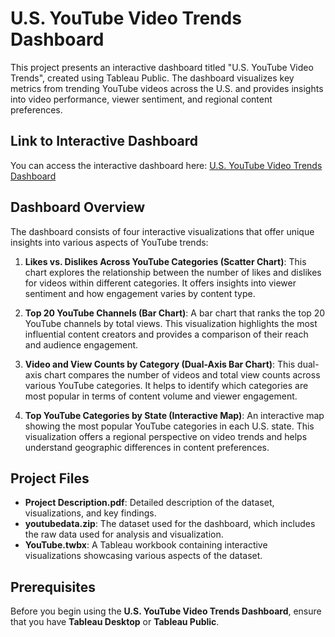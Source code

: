 # U.S. YouTube Video Trends Dashboard
This project presents an interactive dashboard titled "U.S. YouTube Video Trends", created using Tableau Public. The dashboard visualizes key metrics from trending YouTube videos across the U.S. and provides insights into video performance, viewer sentiment, and regional content preferences.

## Link to Interactive Dashboard
You can access the interactive dashboard here:
[U.S. YouTube Video Trends Dashboard](https://public.tableau.com/app/profile/ngan.vu3144/viz/U_S_YouTubeVideoTrends/U_S_YouTubeVideoTrends)

## Dashboard Overview
The dashboard consists of four interactive visualizations that offer unique insights into various aspects of YouTube trends:

1. **Likes vs. Dislikes Across YouTube Categories (Scatter Chart)**: 
This chart explores the relationship between the number of likes and dislikes for videos within different categories. It offers insights into viewer sentiment and how engagement varies by content type.

2. **Top 20 YouTube Channels (Bar Chart)**: 
A bar chart that ranks the top 20 YouTube channels by total views. This visualization highlights the most influential content creators and provides a comparison of their reach and audience engagement.

3. **Video and View Counts by Category (Dual-Axis Bar Chart)**: 
This dual-axis chart compares the number of videos and total view counts across various YouTube categories. It helps to identify which categories are most popular in terms of content volume and viewer engagement.

4. **Top YouTube Categories by State (Interactive Map)**: 
An interactive map showing the most popular YouTube categories in each U.S. state. This visualization offers a regional perspective on video trends and helps understand geographic differences in content preferences.

## Project Files
- **Project Description.pdf**: Detailed description of the dataset, visualizations, and key findings.
- **youtubedata.zip**: The dataset used for the dashboard, which includes the raw data used for analysis and visualization.
- **YouTube.twbx**: A Tableau workbook containing interactive visualizations showcasing various aspects of the dataset.

## Prerequisites
Before you begin using the **U.S. YouTube Video Trends Dashboard**, ensure that you have **Tableau Desktop** or **Tableau Public**.